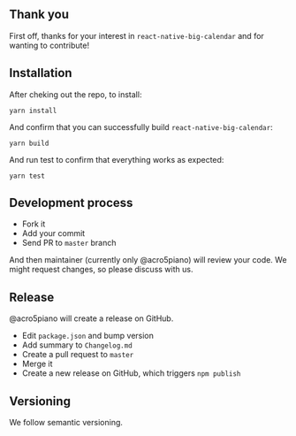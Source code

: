 ## Thank you

First off, thanks for your interest in `react-native-big-calendar` and for wanting to contribute!

## Installation

After cheking out the repo, to install:

```
yarn install
```

And confirm that you can successfully build `react-native-big-calendar`:

```
yarn build
```

And run test to confirm that everything works as expected:

```
yarn test
```

## Development process

- Fork it
- Add your commit
- Send PR to `master` branch

And then maintainer (currently only @acro5piano) will review your code. We might request changes, so please discuss with us.

## Release

@acro5piano will create a release on GitHub.

- Edit `package.json` and bump version
- Add summary to `Changelog.md`
- Create a pull request to `master`
- Merge it
- Create a new release on GitHub, which triggers `npm publish`

## Versioning

We follow semantic versioning.
